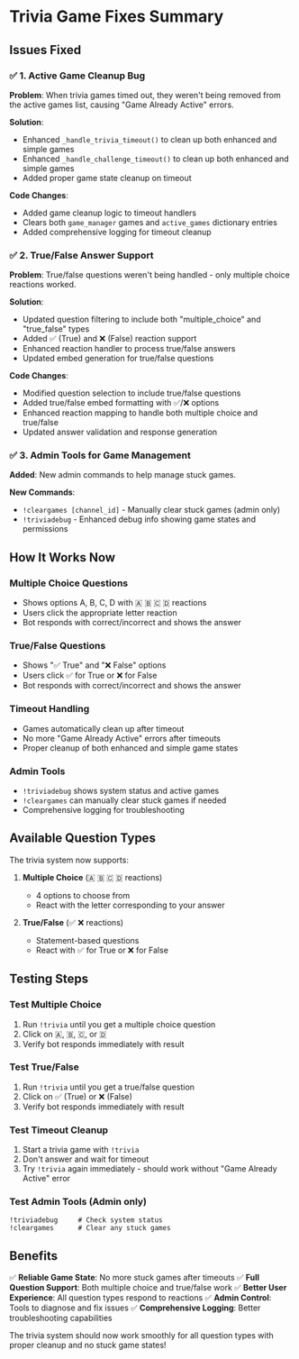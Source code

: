 # Trivia Game Fixes Summary

## Issues Fixed

### ✅ **1. Active Game Cleanup Bug**

**Problem**: When trivia games timed out, they weren't being removed from the active games list, causing "Game Already Active" errors.

**Solution**:

- Enhanced `_handle_trivia_timeout()` to clean up both enhanced and simple games
- Enhanced `_handle_challenge_timeout()` to clean up both enhanced and simple games
- Added proper game state cleanup on timeout

**Code Changes**:

- Added game cleanup logic to timeout handlers
- Clears both `game_manager` games and `active_games` dictionary entries
- Added comprehensive logging for timeout cleanup

### ✅ **2. True/False Answer Support**

**Problem**: True/false questions weren't being handled - only multiple choice reactions worked.

**Solution**:

- Updated question filtering to include both "multiple_choice" and "true_false" types
- Added ✅ (True) and ❌ (False) reaction support
- Enhanced reaction handler to process true/false answers
- Updated embed generation for true/false questions

**Code Changes**:

- Modified question selection to include true/false questions
- Added true/false embed formatting with ✅/❌ options
- Enhanced reaction mapping to handle both multiple choice and true/false
- Updated answer validation and response generation

### ✅ **3. Admin Tools for Game Management**

**Added**: New admin commands to help manage stuck games.

**New Commands**:

- `!cleargames [channel_id]` - Manually clear stuck games (admin only)
- `!triviadebug` - Enhanced debug info showing game states and permissions

## How It Works Now

### **Multiple Choice Questions**

- Shows options A, B, C, D with 🇦 🇧 🇨 🇩 reactions
- Users click the appropriate letter reaction
- Bot responds with correct/incorrect and shows the answer

### **True/False Questions**

- Shows "✅ True" and "❌ False" options
- Users click ✅ for True or ❌ for False
- Bot responds with correct/incorrect and shows the answer

### **Timeout Handling**

- Games automatically clean up after timeout
- No more "Game Already Active" errors after timeouts
- Proper cleanup of both enhanced and simple game states

### **Admin Tools**

- `!triviadebug` shows system status and active games
- `!cleargames` can manually clear stuck games if needed
- Comprehensive logging for troubleshooting

## Available Question Types

The trivia system now supports:

1. **Multiple Choice** (🇦 🇧 🇨 🇩 reactions)

   - 4 options to choose from
   - React with the letter corresponding to your answer

2. **True/False** (✅ ❌ reactions)
   - Statement-based questions
   - React with ✅ for True or ❌ for False

## Testing Steps

### **Test Multiple Choice**

1. Run `!trivia` until you get a multiple choice question
2. Click on 🇦, 🇧, 🇨, or 🇩
3. Verify bot responds immediately with result

### **Test True/False**

1. Run `!trivia` until you get a true/false question
2. Click on ✅ (True) or ❌ (False)
3. Verify bot responds immediately with result

### **Test Timeout Cleanup**

1. Start a trivia game with `!trivia`
2. Don't answer and wait for timeout
3. Try `!trivia` again immediately - should work without "Game Already Active" error

### **Test Admin Tools** (Admin only)

```
!triviadebug     # Check system status
!cleargames      # Clear any stuck games
```

## Benefits

✅ **Reliable Game State**: No more stuck games after timeouts
✅ **Full Question Support**: Both multiple choice and true/false work
✅ **Better User Experience**: All question types respond to reactions
✅ **Admin Control**: Tools to diagnose and fix issues
✅ **Comprehensive Logging**: Better troubleshooting capabilities

The trivia system should now work smoothly for all question types with proper cleanup and no stuck game states!
